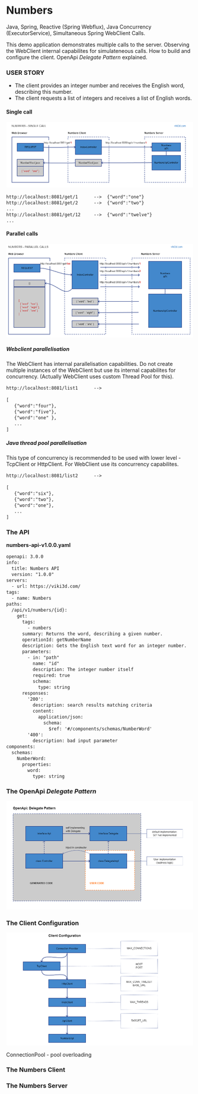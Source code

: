 # Numbers
Java, Spring, Reactive (Spring Webflux), Java Concurrency (ExecutorService),
Simultaneous Spring WebClient Calls.  
  
This demo application demonstrates multiple calls to the server. Observing the
WebClient internal capabilites for simulateneous calls. How to build and
configure the client. OpenApi _Delegate Pattern_ explained.

### USER STORY  
 * The client provides an integer number and receives the English word, describing this number.
 * The client requests a list of integers and receives a list of English words. 

#### Single call
![spring-numbers-01.png](spring-numbers-01.png?id=v1)  

```
http://localhost:8081/get/1      -->  {"word":"one"}
http://localhost:8081/get/2      -->  {"word":"two"}
...
http://localhost:8081/get/12     -->  {"word":"twelve"}
...
```


#### Parallel calls
![spring-numbers-02.png](spring-numbers-02.png?id=v1)  

##### Webclient parallelisation
The WebClient has internal parallelisation capabilities. Do not create multiple
instances of the WebClient but use its internal capabilites for concurrency. 
(Actually WebClient uses custom Thread Pool for this).  

```
http://localhost:8081/list1      -->

[
   {"word":"four"},
   {"word":"five"},
   {"word":"one" },
   ...
]
```

##### Java thread pool parallelisation
This type of concurrency is recommended to be used with lower level - TcpClient 
or HttpClient. For WebClient use its concurrency capabilites.  

```
http://localhost:8081/list2      -->

[
   {"word":"six"},
   {"word":"two"},
   {"word":"one"},
   ...
]
```


### The API  

**numbers-api-v1.0.0.yaml**  

```
openapi: 3.0.0
info:
  title: Numbers API
  version: "1.0.0"
servers:
  - url: https://viki3d.com/
tags:
  - name: Numbers
paths:
  /api/v1/numbers/{id}:
    get:
      tags:
        - numbers
      summary: Returns the word, describing a given number.
      operationId: getNumberName
      description: Gets the English text word for an integer number.
      parameters:
        - in: "path"
          name: "id"
          description: The integer number itself
          required: true
          schema:
            type: string
      responses:
        '200':
          description: search results matching criteria
          content:
            application/json:
              schema:
                $ref: '#/components/schemas/NumberWord'
        '400':
          description: bad input parameter
components:
  schemas:
    NumberWord:
      properties:    
        word:
          type: string

```

### The OpenApi _Delegate Pattern_  
![spring-numbers-03.png](spring-numbers-03.png?id=v1)  

### The Client Configuration  
![spring-numbers-04.png](spring-numbers-04.png?id=v1)  

ConnectionPool - pool overloading

### The Numbers Client  

### The Numbers Server  

